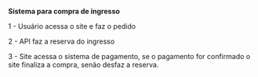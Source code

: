 **Sistema para compra de ingresso**

1 - Usuário acessa o site e faz o pedido

2 - API faz a reserva do ingresso

3 - Site acessa o sistema de pagamento, se o pagamento for confirmado o site finaliza a compra, senão desfaz a reserva.